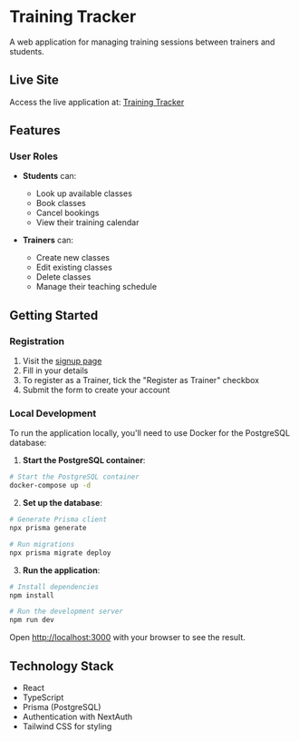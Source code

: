 # Training Tracker

A web application for managing training sessions between trainers and students.

## Live Site

Access the live application at: [Training Tracker](https://training-tracker-9myzt79sd-triplepps-projects.vercel.app/)

## Features

### User Roles

- **Students** can:

  - Look up available classes
  - Book classes
  - Cancel bookings
  - View their training calendar

- **Trainers** can:
  - Create new classes
  - Edit existing classes
  - Delete classes
  - Manage their teaching schedule

## Getting Started

### Registration

1. Visit the [signup page](https://training-tracker-9myzt79sd-triplepps-projects.vercel.app/signup)
2. Fill in your details
3. To register as a Trainer, tick the "Register as Trainer" checkbox
4. Submit the form to create your account

### Local Development

To run the application locally, you'll need to use Docker for the PostgreSQL database:

1. **Start the PostgreSQL container**:

```bash
# Start the PostgreSQL container
docker-compose up -d
```

2. **Set up the database**:

```bash
# Generate Prisma client
npx prisma generate

# Run migrations
npx prisma migrate deploy
```

3. **Run the application**:

```bash
# Install dependencies
npm install

# Run the development server
npm run dev
```

Open [http://localhost:3000](http://localhost:3000) with your browser to see the result.

## Technology Stack

- React
- TypeScript
- Prisma (PostgreSQL)
- Authentication with NextAuth
- Tailwind CSS for styling
